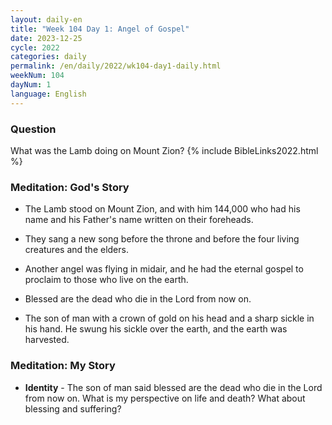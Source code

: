 ```yaml
---
layout: daily-en
title: "Week 104 Day 1: Angel of Gospel"
date: 2023-12-25
cycle: 2022
categories: daily
permalink: /en/daily/2022/wk104-day1-daily.html
weekNum: 104
dayNum: 1
language: English
---
```


### Question     
What was the Lamb doing on Mount Zion?
{% include BibleLinks2022.html %} 

### Meditation: God's Story   
+ The Lamb stood on Mount Zion, and with him 144,000 who had his name and his Father's name written on their foreheads. 

+ They sang a new song before the throne and before the four living creatures and the elders. 

+ Another angel was flying in midair, and he had the eternal gospel to proclaim to those who live on the earth. 

+ Blessed are the dead who die in the Lord from now on. 

+ The son of man with a crown of gold on his head and a sharp sickle in his hand. He swung his sickle over the earth, and the earth was harvested. 

### Meditation: My Story   
+ **Identity** - The son of man said blessed are the dead who die in the Lord from now on. What is my perspective on life and death? What about blessing and suffering? 
